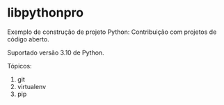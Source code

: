 # libpythonpro
Exemplo de construção de projeto Python:
Contribuição com projetos de código aberto.

Suportado versão 3.10 de Python.

Tópicos:
1. git
2. virtualenv
3. pip